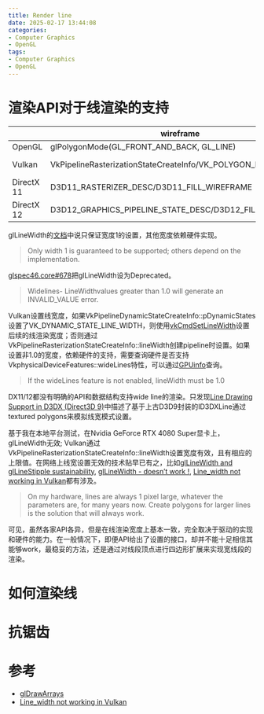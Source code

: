 ```yaml
---
title: Render line
date: 2025-02-17 13:44:08
categories:
- Computer Graphics
- OpenGL
tags: 
- Computer Graphics
- OpenGL
---
```


# 渲染API对于线渲染的支持


|          | wireframe | line mode | line width |
|----------|---------|---------|----------------|
|  OpenGL  | glPolygonMode(GL_FRONT_AND_BACK, GL_LINE) | glDrawArrays: GL_LINES/GL_LINE_STRIP/GL_LINE_LOOP| glLineWidth |
| Vulkan   | VkPipelineRasterizationStateCreateInfo/VK_POLYGON_MODE_LINE |  VkPipelineInputAssemblyStateCreateInfo: VK_PRIMITIVE_TOPOLOGY_LINE_LIST/VK_PRIMITIVE_TOPOLOGY_LINE_STRIP | [vkCmdSetLineWidth](https://registry.khronos.org/vulkan/specs/latest/man/html/vkCmdSetLineWidth.html), VkPipelineRasterizationStateCreateInfo::lineWidth  |
|DirectX 11| D3D11_RASTERIZER_DESC/D3D11_FILL_WIREFRAME |  IASetPrimitiveTopology(D3D11_PRIMITIVE_TOPOLOGY_LINELIST)|   | 
|DirectX 12| D3D12_GRAPHICS_PIPELINE_STATE_DESC/D3D12_FILL_WIREFRAME |  D3D12_GRAPHICS_PIPELINE_STATE_DESC/D3D12_PRIMITIVE_TOPOLOGY_TYPE_LINE, IASetPrimitiveTopology(D3D12_PRIMITIVE_TOPOLOGY_LINELIST) |   |




glLineWidth的[文档](https://registry.khronos.org/OpenGL-Refpages/gl4/html/glLineWidth.xhtml)中说只保证宽度1的设置，其他宽度依赖硬件实现。
> Only width 1 is guaranteed to be supported; others depend on the implementation.

[glspec46.core#678](https://registry.khronos.org/OpenGL/specs/gl/glspec46.core.pdf)把glLineWidth设为Deprecated。
> Widelines- LineWidthvalues greater than 1.0 will generate an INVALID_VALUE error.

Vulkan设置线宽度，如果VkPipelineDynamicStateCreateInfo::pDynamicStates设置了VK_DYNAMIC_STATE_LINE_WIDTH，则使用[vkCmdSetLineWidth](https://registry.khronos.org/vulkan/specs/latest/man/html/vkCmdSetLineWidth.html)设置后续的线渲染宽度；否则通过VkPipelineRasterizationStateCreateInfo::lineWidth创建pipeline时设置。如果设置非1.0的宽度，依赖硬件的支持，需要查询硬件是否支持VkphysicalDeviceFeatures::wideLines特性，可以通过[GPUinfo](https://vulkan.gpuinfo.org/listdevices.php)查询。
> If the wideLines feature is not enabled, lineWidth must be 1.0

DX11/12都没有明确的API和数据结构支持wide line的渲染。只发现[Line Drawing Support in D3DX (Direct3D 9)](https://learn.microsoft.com/en-us/windows/win32/direct3d9/line-drawing-support-in-d3dx)中描述了基于上古D3D9封装的ID3DXLine通过textured polygons来模拟线宽模式设置。

基于我在本地平台测试，在Nvidia GeForce RTX 4080 Super显卡上，glLineWidth无效; Vulkan通过VkPipelineRasterizationStateCreateInfo::lineWidth设置宽度有效，且有相应的上限值。在网络上线宽设置无效的技术贴早已有之，比如[glLineWidth and glLineStipple sustainability](https://forums.developer.nvidia.com/t/gllinewidth-and-gllinestipple-sustainability/71654), [glLineWidth - doesn’t work !](https://community.khronos.org/t/gllinewidth-doesnt-work/14052), [Line_width not working in Vulkan](https://stackoverflow.com/questions/44665007/line-width-not-working-in-vulkan)都有涉及。
> On my hardware, lines are always 1 pixel large, whatever the parameters are, for many years now. Create polygons for larger lines is the solution that will always work.

可见，虽然各家API各异，但是在线渲染宽度上基本一致，完全取决于驱动的实现和硬件的能力。在一般情况下，即便API给出了设置的接口，却并不能十足相信其能够work，最稳妥的方法，还是通过对线段顶点进行四边形扩展来实现宽线段的渲染。

# 如何渲染线


# 抗锯齿


# 参考

- [glDrawArrays](https://registry.khronos.org/OpenGL-Refpages/gl4/html/glDrawArrays.xhtml)
- [Line_width not working in Vulkan](https://stackoverflow.com/questions/44665007/line-width-not-working-in-vulkan)




